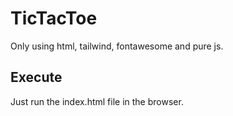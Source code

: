 # TicTacToe

Only using html, tailwind, fontawesome and pure js.

## Execute

Just run the index.html file in the browser.
